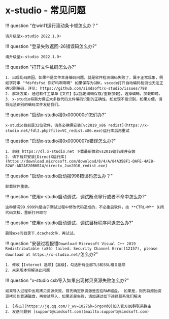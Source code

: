 # x-studio - 常见问题

!!! question "在win11运行滚动条卡顿怎么办？"

    请升级至x-studio 2022.1.0+

!!! question "登录失败返回-26错误码怎么办?"

    请升级至x-studio 2022.1.0+

!!! question "打开文件乱码怎么办?"

    1. 出现乱码原因，如果不是文件本身编码问题，就是软件检测编码失败了，属于正常现象，例如字符串 "fdsfdsfsd 你好吗啊啊啊" 如果保存为GBK，vscode打开自动编码检测也无法正确识别编码，详见: https://github.com/simdsoft/x-studio/issues/798
    2. 解决方案: 通过软件主菜单【文件】【以指定编码保存/重新加载】，选择编码，加载即可。
    3. x-studio将努力保证大多数代码文件编码识别的正确性，如发现不能识别，如果方便，请将无法识别的编码文件发给我们。
    
!!! question "启动x-studio报0x000000c1怎们办?"

    x-studio目前是32位软件，请务必确保安装[vc2019_x86 redist](https://x-studio.net/fdl2.php?file=VC_redist.x86.exe)运行库后再重试

!!! question "启动x-studio报0x0000007e错误怎么办?"
	
    1. 前往 https://dl.x-studio.net 下载最新微软vs2019运行库并安装
    2. 请下载并安装[DirectX运行库](https://download.microsoft.com/download/8/4/A/84A35BF1-DAFE-4AE8-82AF-AD2AE20B6B14/directx_Jun2010_redist.exe)

!!! question "启动x-studio启动报998错误码怎么办？"

    卸载软件重装。

!!! question "使用x-studio启动调试，调试断点窜行或者不命中怎么办?"

    这种情况99.9999%是由于调试过程中修改代码造成的，不必重启软件，按 **CTRL+W** 关闭代码文档，重新打开即可

!!! question "使用x-studio启动调试，调试目标程序闪退怎么办?"

    删除exe同目录下.dcache文件，再试试。
    
!!! question "安装过程报错`Download Microsoft Visual C++ 2019 Redistributable (x86) failed: Security Channel Error(12157), please download at https://x-studio.net/`怎么办?"

    1. 修改【Internet 选项】【高级】，勾选所有全部TLS和SSL相关选项
    2. 未来版本将解决此问题

!!! question "x-studio csb导入如果出现拷贝资源失败怎么办?"

    如果导入过程中出现拷贝资源失败，首先确定原资源是否在RAM磁盘， 如果是，则先将原始资源拷贝到普通磁盘，再尝试导入，如果还是失败，请加通过如下途径联系我们解决
  
    1. [点击](https://jq.qq.com/?_wv=1027&k=5rgoVdQ)加入官方QQ群联系群主
    2. 发送问题到 [support@simdsoft.com](mailto:support@simdsoft.com)
